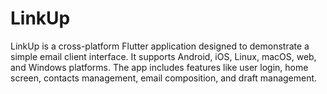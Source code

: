 # LinkUp
LinkUp is a cross-platform Flutter application designed to demonstrate a simple email client interface. It supports Android, iOS, Linux, macOS, web, and Windows platforms. The app includes features like user login, home screen, contacts management, email composition, and draft management.
